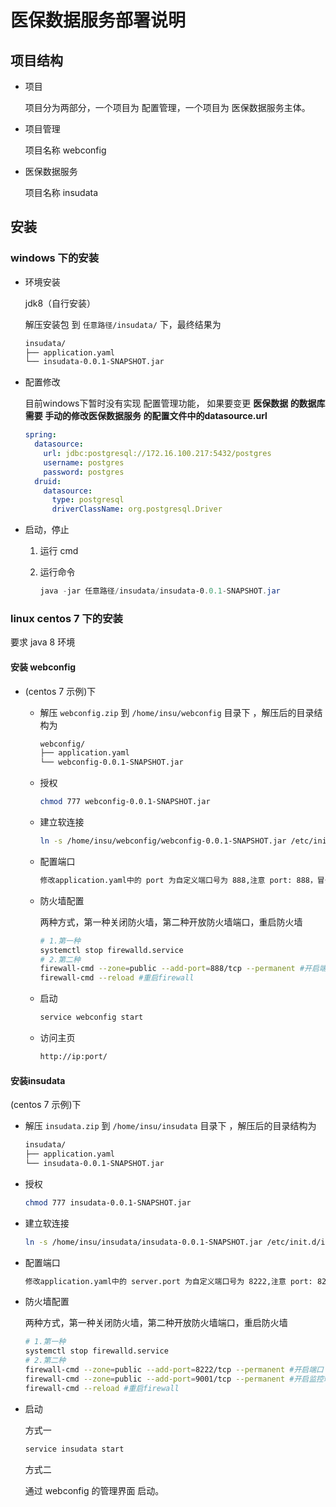 # 医保数据服务部署说明

## 项目结构

- 项目

  项目分为两部分，一个项目为 配置管理，一个项目为 医保数据服务主体。

- 项目管理

  项目名称  webconfig

- 医保数据服务

  项目名称 insudata

## 安装

### **windows** 下的安装

- 环境安装 

  jdk8（自行安装）

  解压安装包 到  `任意路径/insudata/` 下，最终结果为

  ```bash
  insudata/
  ├── application.yaml
  └── insudata-0.0.1-SNAPSHOT.jar
  ```

- 配置修改

  目前windows下暂时没有实现 配置管理功能， 如果要变更 **医保数据 **的数据库需要 **手动的修改医保数据服务** 的配置文件中的**datasource.url**

  ```yaml
  spring:
    datasource:
      url: jdbc:postgresql://172.16.100.217:5432/postgres
      username: postgres
      password: postgres
    druid:
      datasource:
        type: postgresql
        driverClassName: org.postgresql.Driver
  ```

- 启动，停止

  1. 运行 cmd

  2. 运行命令 

     ```powershell
     java -jar 任意路径/insudata/insudata-0.0.1-SNAPSHOT.jar
     ```

     

### **linux**  centos 7 下的安装

要求 java 8 环境

#### 安装 webconfig

- (centos 7 示例)下

  - 解压 `webconfig.zip` 到  `/home/insu/webconfig` 目录下 ，解压后的目录结构为

    ```bash
    webconfig/
    ├── application.yaml
    └── webconfig-0.0.1-SNAPSHOT.jar
    ```

  - 授权

    ```bash
    chmod 777 webconfig-0.0.1-SNAPSHOT.jar
    ```

  - 建立软连接

    ```bash
    ln -s /home/insu/webconfig/webconfig-0.0.1-SNAPSHOT.jar /etc/init.d/webconfig
    ```

  - 配置端口

    ```bash
    修改application.yaml中的 port 为自定义端口号为 888,注意 port: 888，冒号后需要留空格
    ```

  - 防火墙配置

    两种方式，第一种关闭防火墙，第二种开放防火墙端口，重启防火墙

    ```bash
    # 1.第一种
    systemctl stop firewalld.service
    # 2.第二种
    firewall-cmd --zone=public --add-port=888/tcp --permanent #开启端口
    firewall-cmd --reload #重启firewall
    ```

    

  - 启动

    ```bash
    service webconfig start
    ```

  - 访问主页

    ```bash
    http://ip:port/
    ```

#### 安装insudata

(centos 7 示例)下

- 解压 `insudata.zip` 到  `/home/insu/insudata` 目录下 ，解压后的目录结构为

  ```bash
  insudata/
  ├── application.yaml
  └── insudata-0.0.1-SNAPSHOT.jar
  ```

- 授权

  ```bash
  chmod 777 insudata-0.0.1-SNAPSHOT.jar
  ```

- 建立软连接

  ```bash
  ln -s /home/insu/insudata/insudata-0.0.1-SNAPSHOT.jar /etc/init.d/insudata
  ```

- 配置端口

  ```bash
  修改application.yaml中的 server.port 为自定义端口号为 8222,注意 port: 8222，冒号后需要留空格
  ```

- 防火墙配置

  两种方式，第一种关闭防火墙，第二种开放防火墙端口，重启防火墙

  ```bash
  # 1.第一种
  systemctl stop firewalld.service
  # 2.第二种
  firewall-cmd --zone=public --add-port=8222/tcp --permanent #开启端口
  firewall-cmd --zone=public --add-port=9001/tcp --permanent #开启监控端口
  firewall-cmd --reload #重启firewall
  ```

  

- 启动

  方式一

  ```bash
  service insudata start
  ```

  方式二

  通过 webconfig 的管理界面 启动。

  